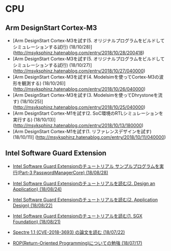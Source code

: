 # CPU

## Arm DesignStart Cortex-M3

- [Arm DesignStart Cortex-M3を試す(5. オリジナルプログラムをビルドしてシミュレーションする試行) (18/10/28)] (http://msyksphinz.hatenablog.com/entry/2018/10/28/200418)
- [Arm DesignStart Cortex-M3を試す(5. オリジナルプログラムをビルドしてシミュレーションする試行) (18/10/27)] (http://msyksphinz.hatenablog.com/entry/2018/10/27/040000)
- [Arm DesignStart Cortex-M3を試す(4. Modelsimを使ってCortex-M3の波形を観測する) (18/10/26)] (http://msyksphinz.hatenablog.com/entry/2018/10/26/040000)
- [Arm DesignStart Cortex-M3を試す(3. Modelsimを使ってDhrystoneを流す) (18/10/25)] (http://msyksphinz.hatenablog.com/entry/2018/10/25/040000)
- [Arm DesignStart Cortex-M1を試す(2. SoC環境のRTLシミュレーションを実行する) (18/10/13)] (http://msyksphinz.hatenablog.com/entry/2018/10/13/180000)
- [Arm DesignStart Cortex-M1を試す(1. リファレンスデザインを試す) (18/10/11)] (http://msyksphinz.hatenablog.com/entry/2018/10/11/040000)

## Intel Software Guard Extension

- [Intel Software Guard Extensionのチュートリアル サンプルプログラムを実行(Part-3 PasswordManagerCore) (18/08/28)](http://msyksphinz.hatenablog.com/entry/2018/08/28/040000)
- [Intel Software Guard Extensionのチュートリアルを読む(2. Design an Application) (18/08/24)](http://msyksphinz.hatenablog.com/entry/2018/08/24/040000)
- [Intel Software Guard Extensionのチュートリアルを読む(2. Application Design) (18/08/22)](http://msyksphinz.hatenablog.com/entry/2018/08/22/040000)
- [Intel Software Guard Extensionのチュートリアルを読む(1. SGX Foundation) (18/08/21)](http://msyksphinz.hatenablog.com/entry/2018/08/21/040000)

- [Spectre 1.1 (CVE-2018-3693) の論文を読む (18/07/22)](http://msyksphinz.hatenablog.com/entry/2018/07/22/040000)
- [ROP(Return-Oriented Programming)についての勉強 (18/07/17)](http://msyksphinz.hatenablog.com/entry/2018/07/17/040000)
